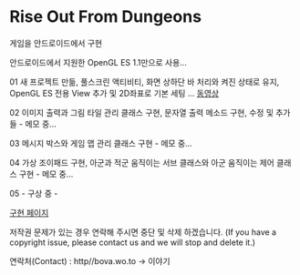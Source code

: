 # Rise Out From Dungeons
 게임을 안드로이드에서 구현
 
 안드로이드에서 지원한 OpenGL ES 1.1만으로 사용...
 
01 새 프로젝트 만듦, 풀스크린 액티비티, 화면 상하단 바 처리와 켜진 상태로 유지, OpenGL ES 전용 View 추가 및 2D좌표로 기본 세팅 ... [동영상](https://youtu.be/Bs3YEVq6yHk)

02 이미지 출력과 그림 타일 관리 클래스 구현, 문자열 출력 메소드 구현, 수정 및 추가들 - 메모 중...
 
03 메시지 박스와 게임 맵 관리 클래스 구현 - 메모 중...

04 가상 조이패드 구현, 아군과 적군 움직이는 서브 클래스와 아군 움직이는 제어 클래스 구현 - 메모 중...

05 - 구상 중 -


[구현 페이지](http://bova.wo.to/rise_out)


  저작권 문제가 있는 경우 연락해 주시면 중단 및 삭제 하겠습니다. (If you have a copyright issue, please contact us and we will stop and delete it.)

연락처(Contact) : http//bova.wo.to -> 이야기
